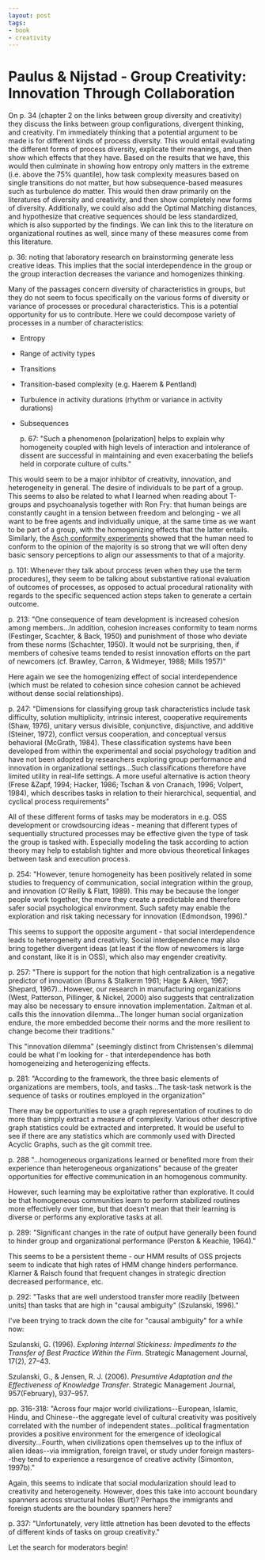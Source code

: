 ```yaml
---
layout: post
tags:
- book
- creativity
---
```


# Paulus & Nijstad - Group Creativity: Innovation Through Collaboration
On p. 34 (chapter 2 on the links between group diversity and creativity) they discuss the links between group configurations, divergent thinking, and creativity. I'm immediately thinking that a potential argument to be made is for different kinds of process diversity. This would entail evaluating the different forms of process diversity, explicate their meanings, and then show which effects that they have. Based on the results that we have, this would then culminate in showing how entropy only matters in the extreme (i.e. above the 75% quantile), how task complexity measures based on single transitions do not matter, but how subsequence-based measures such as turbulence do matter. This would then draw primarily on the literatures of diversity and creativity, and then show completely new forms of diversity. Additionally, we could also add the Optimal Matching distances, and hypothesize that creative sequences should be less standardized, which is also supported by the findings. We can link this to the literature on organizational routines as well, since many of these measures come from this literature.

p. 36: noting that laboratory research on brainstorming generate less creative ideas. This implies that the social interdependence in the group or the group interaction decreases the variance and homogenizes thinking.

Many of the passages concern diversity of characteristics in groups, but they do not seem to focus specifically on the various forms of diversity or variance of processes or procedural characteristics. This is a potential opportunity for us to contribute. Here we could decompose variety of processes in a number of characteristics:

* Entropy
* Range of activity types
* Transitions
* Transition-based complexity (e.g. Haerem & Pentland)
* Turbulence in activity durations (rhythm or variance in activity durations)
* Subsequences

  p. 67: "Such a phenomenon [polarization] helps to explain why homogeneity coupled with high levels of interaction and intolerance of dissent are successful in maintaining and even exacerbating the beliefs held in corporate culture of cults."

This would seem to be a major inhibitor of creativity, innovation, and heterogeneity in general. The desire of individuals to be part of a group. This seems to also be related to what I learned when reading about T-groups and psychoanalysis together with Ron Fry: that human beings are constantly caught in a tension between freedom and belonging - we all want to be free agents and individually unique, at the same time as we want to be part of a group, with the homogenizing effects that the latter entails. Similarly, the [Asch conformity experiments](https://en.wikipedia.org/wiki/Asch_conformity_experiments) showed that the human need to conform to the opinion of the majority is so strong that we will often deny basic sensory perceptions to align our assessments to that of a majority.

p. 101: Whenever they talk about process (even when they use the term procedures), they seem to be talking about substantive rational evaluation of outcomes of processes, as opposed to actual procedural rationality with regards to the specific sequenced action steps taken to generate a certain outcome.

  p. 213: "One consequence of team development is increased cohesion among members...In addition, cohesion increases conformity to team norms (Festinger, Scachter, & Back, 1950) and punishment of those who deviate from these norms (Schachter, 1950). It would not be surprising, then, if members of cohesive teams tended to resist innovation efforts on the part of newcomers (cf. Brawley, Carron, & Widmeyer, 1988; Mills 1957)"

Here again we see the homogenizing effect of social interdependence (which must be related to cohesion since cohesion cannot be achieved without dense social relationships).

  p. 247: "Dimensions for classifying group task characteristics include task difficulty, solution multiplicity, intrinsic interest, cooperative requirements (Shaw, 1976), unitary versus divisible, conjunctive, disjunctive, and additive (Steiner, 1972), conflict versus cooperation, and conceptual versus behavioral (McGrath, 1984). These classification systems have been developed from within the experimental and social psychology tradition and have not been adopted by researchers exploring group performance and innovation in organizational settings...Such classifications therefore have limited utility in real-life settings. A more useful alternative is action theory (Frese  &Zapf, 1994; Hacker, 1986; Tschan & von Cranach, 1996; Volpert, 1984), which describes tasks in relation to their hierarchical, sequential, and cyclical process requirements"

All of these different forms of tasks may be moderators in e.g. OSS development or crowdsourcing ideas - meaning that different types of sequentially structured processes may be effective given the type of task the group is tasked with. Especially modeling the task according to action theory may help to establish tighter and more obvious theoretical linkages between task and execution process.

  p. 254: "However, tenure homogeneity has been positively related in some studies to frequency of communication, social integration within the group, and innovation (O'Reilly & Flatt, 1989). This may be because the longer people work together, the more they create a predictable and therefore safer social psychological environment. Such safety may enable the exploration and risk taking necessary for innovation (Edmondson, 1996)."

This seems to support the opposite argument - that social interdependence leads to heterogeneity and creativity. Social interdependence may also bring together divergent ideas (at least if the flow of newcomers is large and constant, like it is in OSS), which also may engender creativity.

  p. 257: "There is support for the notion that high centralization is a negative predictor of innovation (Burns & Stalkerm 1961; Hage & Aiken, 1967; Shepard, 1967)...However, our research in manufacturing organizations (West, Patterson, Pillinger, & Nickel, 2000) also suggests that centralization may also be necessary to ensure innovation implementation. Zaltman et al. calls this the innovation dilemma...The longer human social organization endure, the more embedded become their norms and the more resilient to change become their traditions."

This "innovation dilemma" (seemingly distinct from Christensen's dilemma) could be what I'm looking for - that interdependence has both homogeneizing and heterogenizing effects.

  p. 281: "According to the framework, the three basic elements of organizations are members, tools, and tasks...The task-task network is the sequence of tasks or routines employed in the organization"

There may be opportunities to use a graph representation of routines to do more than simply extract a measure of complexity. Various other descriptive graph statistics could be extracted and interpreted. It would be useful to see if there are any statistics which are commonly used with Directed Acyclic Graphs, such as the git commit tree.

  p. 288 "...homogeneous organizations learned or benefited more from their experience than heterogeneous organizations" because of the greater opportunities for effective communication in an homogenous community.

However, such learning may be exploitative rather than explorative. It could be that homogeneous communities learn to perform stabilized routines more effectively over time, but that doesn't mean that their learning is diverse or performs any explorative tasks at all.

  p. 289: "Significant changes in the rate of output have generally been found to hinder group and organizational performance (Perston & Keachie, 1964)."

This seems to be a persistent theme - our HMM results of OSS projects seem to indicate that high rates of HMM change hinders performance. Klarner & Raisch found that frequent changes in strategic direction decreased performance, etc.

  p. 292: "Tasks that are well understood transfer more readily [between units] than tasks that are high in "causal ambiguity" (Szulanski, 1996)."

I've been trying to track down the cite for "causal ambiguity" for a while now:

  Szulanski, G. (1996). *Exploring Internal Stickiness: Impediments to the Transfer of Best Practice Within the Firm*. Strategic Management Journal, 17(2), 27–43.

  Szulanski, G., & Jensen, R. J. (2006). *Presumtive Adaptation and the Effectiveness of Knowledge Transfer*. Strategic Management Journal, 957(February), 937–957.

  pp. 316-318: "Across four major world civilizations--European, Islamic, Hindu, and Chinese--the aggregate level of cultural creativity was positively correlated with the number of independent states...political fragmentation provides a positive environment for the emergence of ideological diversity...Fourth, when civilizations open themselves up to the influx of alien ideas--via immigration, foreign travel, or study under foreign masters--they tend to experience a resurgence of creative activity (Simonton, 1997b)."

Again, this seems to indicate that social modularization should lead to creativity and heterogeneity. However, does this take into account boundary spanners across structural holes (Burt)? Perhaps the immigrants and foreign students are the boundary spanners here?

  p. 337: "Unfortunately, very little attnetion has been devoted to the effects of different kinds of tasks on group creativity."

Let the search for moderators begin!
